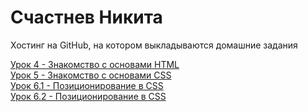 # Счастнев Никита
Хостинг на GitHub, на котором выкладываются домашние задания

[Урок 4 - Знакомство с основами HTML](https://nikita-schastnev.github.io/lesson_4 "Книжка на HTML")  
[Урок 5 - Знакомство с основами CSS](https://nikita-schastnev.github.io/lesson_5 "Книжка на HTML и CSS")  
[Урок 6.1 - Позиционирование в CSS](https://nikita-schastnev.github.io/lesson_6.1 "Fix меню сверху")  
[Урок 6.2 - Позиционирование в CSS](https://nikita-schastnev.github.io/lesson_6.2 "Блок по центру")
